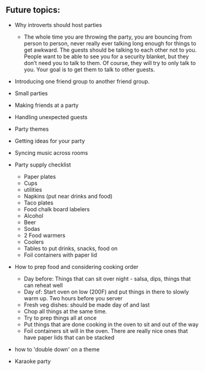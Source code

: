 
## Future topics:
* Why introverts should host parties 
  * The whole time you are throwing the party, you are bouncing from person to person, never really ever talking long enough for things to get awkward. The guests should be talking to each other not to you. People want to be able to see you for a security blanket, but they don’t need you to talk to them. Of course, they will try to only talk to you. Your goal is to get them to talk to other guests.

* Introducing one friend group to another friend group.
* Small parties
* Making friends at a party
* Handling unexpected guests
* Party themes 
* Getting ideas for your party
* Syncing music across rooms
* Party supply checklist
  * Paper plates
  * Cups
  * utilities
  * Napkins (put near drinks and food)
  * Taco plates
  * Food chalk board labelers
  * Alcohol
  * Beer
  * Sodas
  * 2 Food warmers
  * Coolers
  * Tables to put drinks, snacks, food on
  * Foil containers with paper lid
* How to prep food and considering cooking order
  * Day before: Things that can sit over night - salsa, dips, things that can reheat well
  * Day of: Start oven on low (200F) and put things in there to slowly warm up. Two hours before you server
  * Fresh veg dishes: should be made day of and last
  * Chop all things at the same time.
  * Try to prep things all at once
  * Put things that are done cooking in the oven to sit and out of the way
  * Foil containers sit will in the oven. There are really nice ones that have paper lids that can be stacked
* how to 'double down' on a theme
* Karaoke party 
